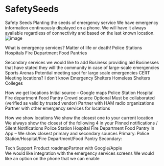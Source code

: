 # SafetySeeds
Safety Seeds
  Planting the seeds of emergency service
  We have emergency information continuously displayed on a phone. We will have it always available regardless of connectivity and based on the last known location. ![image](https://user-images.githubusercontent.com/12777233/133905331-a03456aa-b3c5-40fd-8622-93354cb4ba7f.png)

What is emergency services?
Matter of life or death!
Police Stations
Hospitals
Fire Department
Food Pantries

Secondary services we would like to add
Business providing aid
Businesses that have stated they will the community in case of large-scale emergencies
Sports Arenas
Potential meeting spot for large scale emergencies
CERT Meeting locations?
I don’t know
Emergency Shelters
Homeless Shelters
Colleges 

How we get locations
Initial source – Google maps
Police Station
Hospital
Fire department
Food Pantry
Crowd source 
Optional
Must be collaborated (verified as valid by trusted vendor)
Partner with HAM radio organizations 
Partner with other emergency services for locations

How we show locations
We show the closest one to your current location
We always show the closest of the following 4 in your Pinned notifications / Silent Notifications
Police Station
Hospital
Fire Department
Food Pantry
In App – We show closest primary and secondary sources 
Primary: Police Station/Hospital/Fire Department/Food Pantry
Secondary: 

Tech
Support
Product roadmapPartner with Google/Apple	
We would like integration with the emergency services screens
We would like an option on the phone that we can enable
